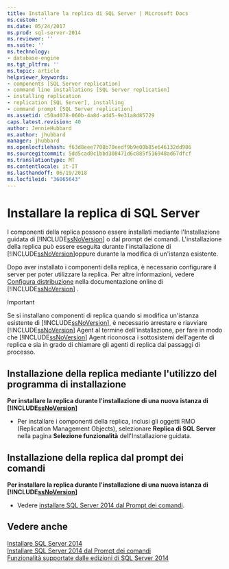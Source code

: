 ```yaml
---
title: Installare la replica di SQL Server | Microsoft Docs
ms.custom: ''
ms.date: 05/24/2017
ms.prod: sql-server-2014
ms.reviewer: ''
ms.suite: ''
ms.technology:
- database-engine
ms.tgt_pltfrm: ''
ms.topic: article
helpviewer_keywords:
- components [SQL Server replication]
- command line installations [SQL Server replication]
- installing replication
- replication [SQL Server], installing
- command prompt [SQL Server replication]
ms.assetid: c50ad078-060b-4a8d-ad45-9e31a8d85729
caps.latest.revision: 40
author: JennieHubbard
ms.author: jhubbard
manager: jhubbard
ms.openlocfilehash: f63d8eee7708b70eedf9b9e00b85e646132dd986
ms.sourcegitcommit: 5dd5cad0c1bbd308471d6c885f516948ad67dfcf
ms.translationtype: MT
ms.contentlocale: it-IT
ms.lasthandoff: 06/19/2018
ms.locfileid: "36065643"
---
```

# <a name="install-sql-server-replication"></a>Installare la replica di SQL Server
  I componenti della replica possono essere installati mediante l'Installazione guidata di [!INCLUDE[ssNoVersion](../../includes/ssnoversion-md.md)] o dal prompt dei comandi. L'installazione della replica può essere eseguita durante l'installazione di [!INCLUDE[ssNoVersion](../../includes/ssnoversion-md.md)]oppure durante la modifica di un'istanza esistente.  
  
 Dopo aver installato i componenti della replica, è necessario configurare il server per poter utilizzare la replica. Per altre informazioni, vedere [Configura distribuzione](../../relational-databases/replication/configure-distribution.md) nella documentazione online di [!INCLUDE[ssNoVersion](../../includes/ssnoversion-md.md)] .  
  
> [!IMPORTANT]  
>  Se si installano componenti di replica quando si modifica un'istanza esistente di [!INCLUDE[ssNoVersion](../../includes/ssnoversion-md.md)], è necessario arrestare e riavviare [!INCLUDE[ssNoVersion](../../includes/ssnoversion-md.md)] Agent al termine dell'installazione, per fare in modo che [!INCLUDE[ssNoVersion](../../includes/ssnoversion-md.md)] Agent riconosca i sottosistemi dell'agente di replica e sia in grado di chiamare gli agenti di replica dai passaggi di processo.  
  
## <a name="installing-replication-by-using-setup"></a>Installazione della replica mediante l'utilizzo del programma di installazione  
 **Per installare la replica durante l'installazione di una nuova istanza di [!INCLUDE[ssNoVersion](../../includes/ssnoversion-md.md)]**  
  
-   Per installare i componenti della replica, inclusi gli oggetti RMO (Replication Management Objects), selezionare **Replica di SQL Server** nella pagina **Selezione funzionalità** dell'Installazione guidata.  
  
## <a name="installing-replication-from-the-command-prompt"></a>Installazione della replica dal prompt dei comandi  
 **Per installare la replica durante l'installazione di una nuova istanza di [!INCLUDE[ssNoVersion](../../includes/ssnoversion-md.md)]**  
  
-   Vedere [installare SQL Server 2014 dal Prompt dei comandi](install-sql-server-from-the-command-prompt.md).  
  
## <a name="see-also"></a>Vedere anche  
 [Installare SQL Server 2014](install-sql-server.md)   
 [Installare SQL Server 2014 dal Prompt dei comandi](install-sql-server-from-the-command-prompt.md)   
 [Funzionalità supportate dalle edizioni di SQL Server 2014](../../getting-started/features-supported-by-the-editions-of-sql-server-2014.md)  
  
  